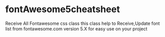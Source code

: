 # fontAwesome5cheatsheet
Receive All Fontawesome css class 
this class help to Receive,Update font list from fontawesome.com version 5.X for easy use on your project 


